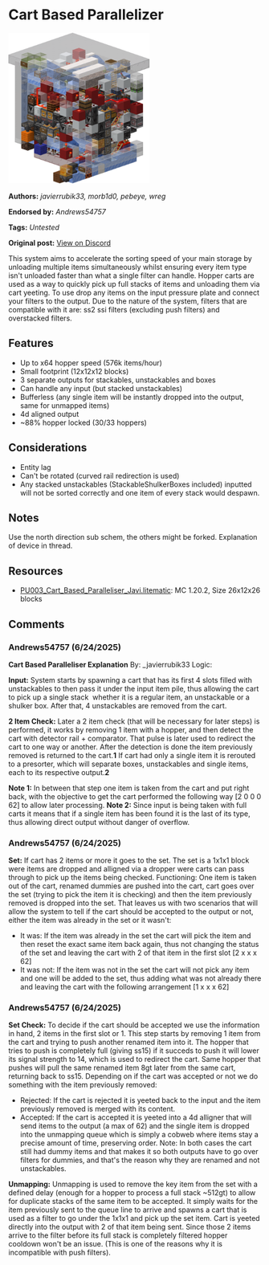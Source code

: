 # Cart Based Parallelizer
<img alt="area_render_26_.png" src="images/area_render_26_.png?raw=1" height="300px">

**Authors:** *_javierrubik33, morb1d0, pebeye, wreg_*

**Endorsed by:** *Andrews54757*

**Tags:** *Untested*

**Original post:** [View on Discord](https://discord.com/channels/1375556143186837695/1388318282913943653)

This system aims to accelerate the sorting speed of your main storage by unloading multiple items simultaneously whilst ensuring every item type isn't unloaded faster than what a single filter can handle. Hopper carts are used as a way to quickly pick up full stacks of items and unloading them via cart yeeting. To use drop any items on the input pressure plate and connect your filters to the output. Due to the nature of the system, filters that are compatible with it are: ss2 ssi filters (excluding push filters) and overstacked filters.

## Features
- Up to x64 hopper speed (576k items/hour)
- Small footprint (12x12x12 blocks)
- 3 separate outputs for stackables, unstackables and boxes
- Can handle any input (but stacked unstackables)
- Bufferless (any single item will be instantly dropped into the output, same for unmapped items)
- 4d aligned output
- ~88% hopper locked (30/33 hoppers)

## Considerations
- Entity lag
- Can't be rotated (curved rail redirection is used)
- Any stacked unstackables (StackableShulkerBoxes included) inputted will not be sorted correctly and one item of every stack would despawn.

## Notes
Use the north direction sub schem, the others might be forked. Explanation of device in thread.

## Resources
- [PU003_Cart_Based_Paralleliser_Javi.litematic](attachments/PU003_Cart_Based_Paralleliser_Javi.litematic): MC 1.20.2, Size 26x12x26 blocks

## Comments

### Andrews54757 (6/24/2025)
**Cart Based Paralleliser Explanation**
By: _javierrubik33
Logic:

__Input:__
System starts by spawning a cart that has its first 4 slots filled with unstackables to then pass it under the input item pile, thus allowing the cart to pick up a single stack  whether it is a regular item, an unstackable or a shulker box. After that, 4 unstackables are removed from the cart.

__2 Item Check:__
Later a 2 item check (that will be necessary for later steps) is performed, it works by removing 1 item with a hopper, and then detect the cart with detector rail + comparator. That pulse is later used to redirect the cart to one way or another. After the detection is done the item previously removed is returned to the cart.**1** If cart had only a single item it is rerouted to a presorter, which will separate boxes, unstackables and single items, each to its respective output.**2**

__Note 1:__ In between that step one item is taken from the cart and put right back, with the objective to get the cart performed the following way [2 0 0 0 62] to allow later processing.
__Note 2:__ Since input is being taken with full carts it means that if a single item has been found it is the last of its type, thus allowing direct output without danger of overflow.


### Andrews54757 (6/24/2025)
__Set:__
If cart has 2 items or more it goes to the set. The set is a 1x1x1 block were items are dropped and alligned via a dropper were carts can pass through to pick up the items being checked. 
Functioning: One item is taken out of the cart, renamed dummies are pushed into the cart, cart goes over the set (trying to pick the item it is checking) and then the item previously removed is dropped into the set.
That leaves us with two scenarios that will allow the system to tell if the cart should be accepted to the output or not, either the item was already in the set or it wasn't:

- It was: If the item was already in the set the cart will pick the item and then reset the exact same item back again, thus not changing the status of the set and leaving the cart with 2 of that item in the first slot [2 x x x 62]
- It was not: If the item was not in the set the cart will not pick any item and one will be added to the set, thus adding what was not already there and leaving the cart with the following arrangement [1 x x x 62]


### Andrews54757 (6/24/2025)
__Set Check:__
To decide if the cart should be accepted we use the information in hand, 2 items in the first slot or 1. This step starts by removing 1 item from the cart and trying to push another renamed item into it. The hopper that tries to push is completely full (giving ss15) if it succeds to push it will lower its signal strength to 14, which is used to redirect the cart. Same hopper that pushes will pull the same renamed item 8gt later from the same cart, returning back to ss15.
Depending on if the cart was accepted or not we do something with the item previously removed:

- Rejected: If the cart is rejected it is yeeted back to the input and the item previously removed is merged with its content.
- Accepted: If the cart is accepted it is yeeted into a 4d alligner that will send items to the output (a max of 62) and the single item is dropped into the unmapping queue which is simply a cobweb where items stay a precise amount of time, preserving order.
Note: In both cases the cart still had dummy items and that makes it so both outputs have to go over filters for dummies, and that's the reason why they are renamed and not unstackables.

__Unmapping:__
Unmapping is used to remove the key item from the set with a defined delay (enough for a hopper to process a full stack ~512gt) to allow for duplicate stacks of the same item to be accepted. It simply waits for the item previously sent to the queue line to arrive and spawns a cart that is used as a filter to go under the 1x1x1 and pick up the set item. Cart is yeeted directly into the output with 2 of that item being sent. Since those 2 items arrive to the filter before its full stack is completely filtered hopper cooldown won't be an issue. (This is one of the reasons why it is incompatible with push filters).

